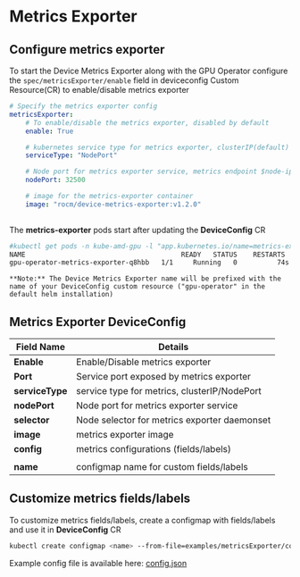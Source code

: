 # Metrics Exporter

## Configure metrics exporter

To start the Device Metrics Exporter along with the GPU Operator configure  the ``` spec/metricsExporter/enable ``` field in deviceconfig Custom Resource(CR) to enable/disable metrics exporter

```yaml
# Specify the metrics exporter config
metricsExporter:
    # To enable/disable the metrics exporter, disabled by default
    enable: True

    # kubernetes service type for metrics exporter, clusterIP(default) or NodePort
    serviceType: "NodePort"

    # Node port for metrics exporter service, metrics endpoint $node-ip:$nodePort
    nodePort: 32500

    # image for the metrics-exporter container
    image: "rocm/device-metrics-exporter:v1.2.0"
 
```

The **metrics-exporter** pods start after updating the **DeviceConfig** CR

```bash
#kubectl get pods -n kube-amd-gpu -l "app.kubernetes.io/name=metrics-exporter"
NAME                                       READY   STATUS    RESTARTS   AGE
gpu-operator-metrics-exporter-q8hbb   1/1     Running   0          74s
```

```{note}
**Note:** The Device Metrics Exporter name will be prefixed with the name of your DeviceConfig custom resource ("gpu-operator" in the default helm installation)
```

## Metrics Exporter DeviceConfig

| Field Name                 | Details                                      |
|----------------------------|----------------------------------------------|
| **Enable**                 | Enable/Disable metrics exporter              |
| **Port**                   | Service port exposed by metrics exporter     |
| **serviceType**            | service type for metrics, clusterIP/NodePort |
| **nodePort**               | Node port for  metrics exporter service      |
| **selector**               | Node selector for metrics exporter daemonset |
| **image**                  | metrics exporter image                       |
| **config**                 | metrics configurations (fields/labels)       |
|                            |                                              |
| **name**                   | configmap name for custom fields/labels      |

## Customize metrics fields/labels

To customize metrics fields/labels, create a configmap with fields/labels and use it in **DeviceConfig** CR

```bash
kubectl create configmap <name> --from-file=examples/metricsExporter/config.json
```

Example config file is available here: [config.json](https://github.com/rocm/device-metrics-exporter/blob/main/example/config.json)
